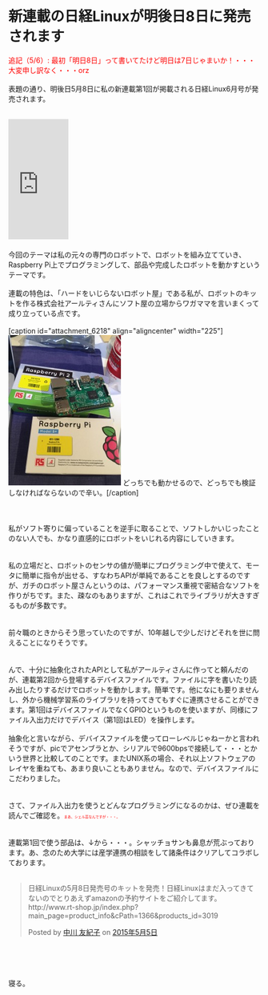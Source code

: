# 新連載の日経Linuxが明後日8日に発売されます
<span style="color:red">追記（5/6）: 最初「明日8日」って書いてたけど明日は7日じゃまいか！・・・大変申し訳なく・・・orz</span><br />
<br />
表題の通り、明後日5月8日に私の新連載第1回が掲載される日経Linux6月号が発売されます。<br />
<br />
<iframe src="http://rcm-fe.amazon-adsystem.com/e/cm?lt1=_blank&amp;bc1=000000&amp;IS2=1&amp;bg1=FFFFFF&amp;fc1=000000&amp;lc1=0000FF&amp;t=ryuichiueda-22&amp;o=9&amp;p=8&amp;l=as4&amp;m=amazon&amp;f=ifr&amp;ref=ss_til&amp;asins=B00UJXLDP4" style="width:120px;height:240px;" scrolling="no" marginwidth="0" marginheight="0" frameborder="0"></iframe><br />
<br />
今回のテーマは私の元々の専門のロボットで、ロボットを組み立てていき、Raspberry Pi上でプログラミングして、部品や完成したロボットを動かすというテーマです。<br />
<br />
連載の特色は、「ハードをいじらないロボット屋」である私が、ロボットのキットを作る株式会社アールティさんに</span>ソフト屋の立場からワガママを言いまくって成り立っている点です。<br />
<br />
[caption id="attachment_6218" align="aligncenter" width="225"]<a href="32384e2da91ab457295088a40c760fb4-e1430922191530.jpg"><img src="32384e2da91ab457295088a40c760fb4-e1430922191530-225x300.jpg" alt="どっちでも動かせるので、どっちでも検証しなければならないので辛い。" width="225" height="300" class="size-medium wp-image-6218" /></a> どっちでも動かせるので、どっちでも検証しなければならないので辛い。[/caption]<br />
<br />
<!--more--><br />
<br />
私がソフト寄りに偏っていることを逆手に取ることで、ソフトしかいじったことのない人でも、かなり直感的にロボットをいじれる内容にしていきます。<br />
<br />
<br />
私の立場だと、ロボットのセンサの値が簡単にプログラミング中で使えて、モータに簡単に指令が出せる、すなわちAPIが単純であることを良しとするのですが、ガチのロボット屋さんというのは、パフォーマンス重視で密結合なソフトを作りがちです。また、疎なのもありますが、これはこれでライブラリが大きすぎるものが多数です。<br />
<br />
<br />
前々職のときからそう思っていたのですが、10年越しで少しだけどそれを世に問えることになりそうです。<br />
<br />
<br />
んで、十分に抽象化されたAPIとして私がアールティさんに作ってと頼んだのが、連載第2回から登場するデバイスファイルです。ファイルに字を書いたり読み出したりするだけでロボットを動かします。簡単です。他になにも要りませんし、外から機械学習系のライブラリを持ってきてもすぐに連携させることができます。第1回はデバイスファイルでなくGPIOというものを使いますが、同様にファイル入出力だけでデバイス（第1回はLED）を操作します。<br />
<br />
抽象化と言いながら、デバイスファイルを使ってローレベルじゃねーかと言われそうですが、picでアセンブラとか、シリアルで9600bpsで接続して・・・とかいう世界と比較してのことです。またUNIX系の場合、それ以上ソフトウェアのレイヤを重ねても、あまり良いこともありません。なので、デバイスファイルにこだわりました。<br />
<br />
<br />
さて、ファイル入出力を使うとどんなプログラミングになるのかは、ぜひ連載を読んでご確認を。<span style="color:red;font-size:50%">まあ、シェル芸なんですが・・・。</span><br />
<br />
<br />
連載第1回で使う部品は、↓から・・・。シャッチョサンも鼻息が荒ぶっております。あ、念のため大学には産学連携の相談をして諸条件はクリアしてコラボしております。<br />
<br />
<div id="fb-root"></div><script>(function(d, s, id) { var js, fjs = d.getElementsByTagName(s)[0]; if (d.getElementById(id)) return; js = d.createElement(s); js.id = id; js.src = "//connect.facebook.net/ja_JP/sdk.js#xfbml=1&version=v2.3"; fjs.parentNode.insertBefore(js, fjs);}(document, 'script', 'facebook-jssdk'));</script><div class="fb-post" data-href="https://www.facebook.com/yuki.nakagawa.75/posts/871897936214863" data-width="500"><div class="fb-xfbml-parse-ignore"><blockquote cite="https://www.facebook.com/yuki.nakagawa.75/posts/871897936214863"><p>&#x65e5;&#x7d4c;Linux&#x306e;5&#x6708;8&#x65e5;&#x767a;&#x58f2;&#x53f7;&#x306e;&#x30ad;&#x30c3;&#x30c8;&#x3092;&#x767a;&#x58f2;&#xff01;&#x65e5;&#x7d4c;Linux&#x306f;&#x307e;&#x3060;&#x5165;&#x3063;&#x3066;&#x304d;&#x3066;&#x306a;&#x3044;&#x306e;&#x3067;&#x3068;&#x308a;&#x3042;&#x3048;&#x305a;amazon&#x306e;&#x4e88;&#x7d04;&#x30b5;&#x30a4;&#x30c8;&#x3092;&#x3054;&#x7d39;&#x4ecb;&#x3057;&#x3066;&#x307e;&#x3059;&#x3002;http://www.rt-shop.jp/index.php?main_page=product_info&amp;cPath=1366&amp;products_id=3019</p>Posted by <a href="https://www.facebook.com/yuki.nakagawa.75">中川 友紀子</a> on <a href="https://www.facebook.com/yuki.nakagawa.75/posts/871897936214863">2015年5月5日</a></blockquote></div></div><br />
<br />
<br />
<br />
寝る。<br />

